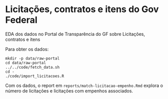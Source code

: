 # Licitações, contratos e itens do Gov Federal

EDA dos dados no Portal de Transparência do GF sobre Licitações, contratos e itens

Para obter os dados:

```
mkdir -p data/raw-portal
cd data/raw-portal
../../code/fetch_data.sh
cd -
./code/import_licitacoes.R
```

Com os dados, o report em `reports/match-licitacao-empenho.Rmd` explora o número de licitações e licitações com empenhos associados.